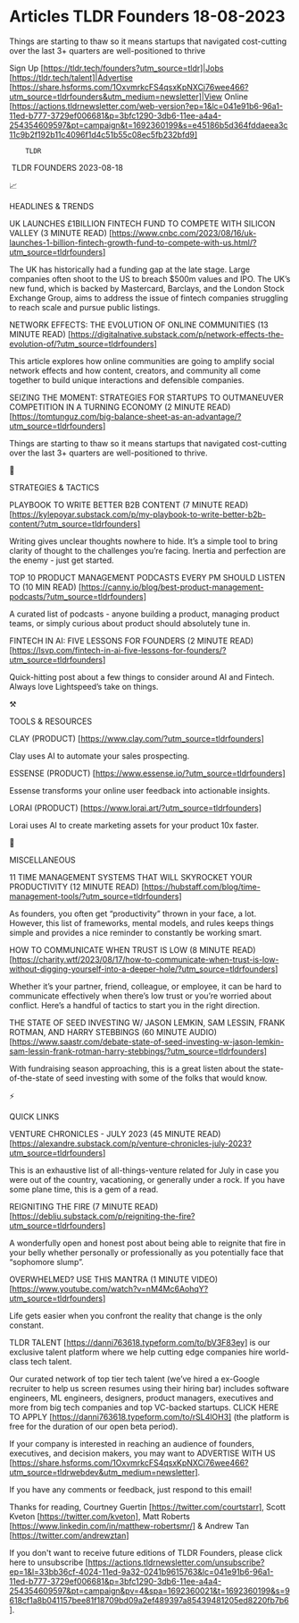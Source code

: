 # Articles TLDR Founders 18-08-2023

Things are starting to thaw so it means startups that navigated
cost-cutting over the last 3+ quarters are well-positioned to thrive 


Sign Up [https://tldr.tech/founders?utm_source=tldr]|Jobs
[https://tldr.tech/talent]|Advertise
[https://share.hsforms.com/1OxvmrkcFS4qsxKpNXCi76wee466?utm_source=tldrfounders&utm_medium=newsletter]|View
Online
[https://actions.tldrnewsletter.com/web-version?ep=1&lc=041e91b6-96a1-11ed-b777-3729ef006681&p=3bfc1290-3db6-11ee-a4a4-254354609597&pt=campaign&t=1692360199&s=e45186b5d364fddaeea3c11c9b2f192b11c4096f1d4c51b55c08ec5fb232bfd9]


		TLDR 

 TLDR FOUNDERS 2023-08-18

📈 

HEADLINES & TRENDS

UK LAUNCHES £1BILLION FINTECH FUND TO COMPETE WITH SILICON VALLEY (3
MINUTE READ)
[https://www.cnbc.com/2023/08/16/uk-launches-1-billion-fintech-growth-fund-to-compete-with-us.html/?utm_source=tldrfounders]

The UK has historically had a funding gap at the late stage. Large
companies often shoot to the US to breach $500m values and IPO. The
UK’s new fund, which is backed by Mastercard, Barclays, and the
London Stock Exchange Group, aims to address the issue of fintech
companies struggling to reach scale and pursue public listings. 

NETWORK EFFECTS: THE EVOLUTION OF ONLINE COMMUNITIES (13 MINUTE READ)
[https://digitalnative.substack.com/p/network-effects-the-evolution-of/?utm_source=tldrfounders]

This article explores how online communities are going to amplify
social network effects and how content, creators, and community all
come together to build unique interactions and defensible companies. 

SEIZING THE MOMENT: STRATEGIES FOR STARTUPS TO OUTMANEUVER COMPETITION
IN A TURNING ECONOMY (2 MINUTE READ)
[https://tomtunguz.com/big-balance-sheet-as-an-advantage/?utm_source=tldrfounders]

Things are starting to thaw so it means startups that navigated
cost-cutting over the last 3+ quarters are well-positioned to thrive. 

🧠 

STRATEGIES & TACTICS

PLAYBOOK TO WRITE BETTER B2B CONTENT (7 MINUTE READ)
[https://kylepoyar.substack.com/p/my-playbook-to-write-better-b2b-content/?utm_source=tldrfounders]

Writing gives unclear thoughts nowhere to hide. It’s a simple tool
to bring clarity of thought to the challenges you’re facing. Inertia
and perfection are the enemy - just get started. 

TOP 10 PRODUCT MANAGEMENT PODCASTS EVERY PM SHOULD LISTEN TO (10 MIN
READ)
[https://canny.io/blog/best-product-management-podcasts/?utm_source=tldrfounders]

A curated list of podcasts - anyone building a product, managing
product teams, or simply curious about product should absolutely tune
in. 

FINTECH IN AI: FIVE LESSONS FOR FOUNDERS (2 MINUTE READ)
[https://lsvp.com/fintech-in-ai-five-lessons-for-founders/?utm_source=tldrfounders]

Quick-hitting post about a few things to consider around AI and
Fintech. Always love Lightspeed’s take on things. 

⚒️ 

TOOLS & RESOURCES

CLAY (PRODUCT) [https://www.clay.com/?utm_source=tldrfounders]

Clay uses AI to automate your sales prospecting. 

ESSENSE (PRODUCT) [https://www.essense.io/?utm_source=tldrfounders]

Essense transforms your online user feedback into actionable insights.


LORAI (PRODUCT) [https://www.lorai.art/?utm_source=tldrfounders]

Lorai uses AI to create marketing assets for your product 10x faster. 

🎁 

MISCELLANEOUS

11 TIME MANAGEMENT SYSTEMS THAT WILL SKYROCKET YOUR PRODUCTIVITY (12
MINUTE READ)
[https://hubstaff.com/blog/time-management-tools/?utm_source=tldrfounders]

As founders, you often get “productivity” thrown in your face, a
lot. However, this list of frameworks, mental models, and rules keeps
things simple and provides a nice reminder to constantly be working
smart. 

HOW TO COMMUNICATE WHEN TRUST IS LOW (8 MINUTE READ)
[https://charity.wtf/2023/08/17/how-to-communicate-when-trust-is-low-without-digging-yourself-into-a-deeper-hole/?utm_source=tldrfounders]

Whether it’s your partner, friend, colleague, or employee, it can be
hard to communicate effectively when there’s low trust or you’re
worried about conflict. Here’s a handful of tactics to start you in
the right direction. 

THE STATE OF SEED INVESTING W/ JASON LEMKIN, SAM LESSIN, FRANK ROTMAN,
AND HARRY STEBBINGS (60 MINUTE AUDIO)
[https://www.saastr.com/debate-state-of-seed-investing-w-jason-lemkin-sam-lessin-frank-rotman-harry-stebbings/?utm_source=tldrfounders]

With fundraising season approaching, this is a great listen about the
state-of-the-state of seed investing with some of the folks that would
know. 

⚡ 

QUICK LINKS

VENTURE CHRONICLES - JULY 2023 (45 MINUTE READ)
[https://alexandre.substack.com/p/venture-chronicles-july-2023?utm_source=tldrfounders]

This is an exhaustive list of all-things-venture related for July in
case you were out of the country, vacationing, or generally under a
rock. If you have some plane time, this is a gem of a read. 

REIGNITING THE FIRE (7 MINUTE READ)
[https://debliu.substack.com/p/reigniting-the-fire?utm_source=tldrfounders]

A wonderfully open and honest post about being able to reignite that
fire in your belly whether personally or professionally as you
potentially face that “sophomore slump”. 

OVERWHELMED? USE THIS MANTRA (1 MINUTE VIDEO)
[https://www.youtube.com/watch?v=nM4Mc6AohqY?utm_source=tldrfounders]

Life gets easier when you confront the reality that change is the only
constant. 

TLDR TALENT [https://danni763618.typeform.com/to/bV3F83ey] is our
exclusive talent platform where we help cutting edge companies hire
world-class tech talent.

Our curated network of top tier tech talent (we’ve hired a ex-Google
recruiter to help us screen resumes using their hiring bar) includes
software engineers, ML engineers, designers, product managers,
executives and more from big tech companies and top VC-backed
startups. CLICK HERE TO APPLY
[https://danni763618.typeform.com/to/rSL4lOH3] (the platform is free
for the duration of our open beta period).

If your company is interested in reaching an audience of founders,
executives, and decision makers, you may want to ADVERTISE WITH US
[https://share.hsforms.com/1OxvmrkcFS4qsxKpNXCi76wee466?utm_source=tldrwebdev&utm_medium=newsletter].


If you have any comments or feedback, just respond to this email! 

Thanks for reading, 
Courtney Guertin [https://twitter.com/courtstarr], Scott Kveton
[https://twitter.com/kveton], Matt Roberts
[https://www.linkedin.com/in/matthew-robertsmr/] & Andrew Tan
[https://twitter.com/andrewztan] 

If you don't want to receive future editions of TLDR Founders,
please click here to unsubscribe
[https://actions.tldrnewsletter.com/unsubscribe?ep=1&l=33bb36cf-4024-11ed-9a32-0241b9615763&lc=041e91b6-96a1-11ed-b777-3729ef006681&p=3bfc1290-3db6-11ee-a4a4-254354609597&pt=campaign&pv=4&spa=1692360021&t=1692360199&s=9618cf1a8b041157bee81f18709bd09a2ef489397a85439481205ed8220fb7b6].